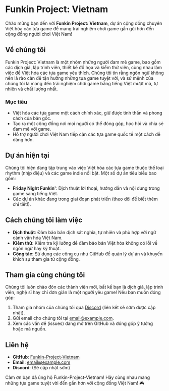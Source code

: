 # Funkin Project: Vietnam

Chào mừng bạn đến với **Funkin Project: Vietnam**, dự án cộng đồng chuyên Việt hóa các tựa game để mang trải nghiệm chơi game gần gũi hơn đến cộng đồng người chơi Việt Nam!

## Về chúng tôi

Funkin Project: Vietnam là một nhóm những người đam mê game, bao gồm các dịch giả, lập trình viên, thiết kế đồ họa và kiểm thử viên, cùng nhau làm việc để Việt hóa các tựa game yêu thích. Chúng tôi tin rằng ngôn ngữ không nên là rào cản để tận hưởng những tựa game tuyệt vời, và sứ mệnh của chúng tôi là mang đến trải nghiệm chơi game bằng tiếng Việt mượt mà, tự nhiên và chất lượng nhất.

### Mục tiêu
- Việt hóa các tựa game một cách chính xác, giữ được tinh thần và phong cách của bản gốc.
- Tạo ra một cộng đồng nơi mọi người có thể đóng góp, học hỏi và chia sẻ đam mê với game.
- Hỗ trợ người chơi Việt Nam tiếp cận các tựa game quốc tế một cách dễ dàng hơn.

## Dự án hiện tại
Chúng tôi hiện đang tập trung vào việc Việt hóa các tựa game thuộc thể loại rhythm (nhịp điệu) và các game indie nổi bật. Một số dự án tiêu biểu bao gồm:
- **Friday Night Funkin'**: Dịch thuật lời thoại, hướng dẫn và nội dung trong game sang tiếng Việt.
- Các dự án khác đang trong giai đoạn phát triển (theo dõi để biết thêm chi tiết!).

## Cách chúng tôi làm việc
- **Dịch thuật**: Đảm bảo bản dịch sát nghĩa, tự nhiên và phù hợp với ngữ cảnh văn hóa Việt Nam.
- **Kiểm thử**: Kiểm tra kỹ lưỡng để đảm bảo bản Việt hóa không có lỗi về ngôn ngữ hay kỹ thuật.
- **Cộng tác**: Sử dụng các công cụ như GitHub để quản lý dự án và khuyến khích sự tham gia từ cộng đồng.

## Tham gia cùng chúng tôi
Chúng tôi luôn chào đón các thành viên mới, bất kể bạn là dịch giả, lập trình viên, nghệ sĩ hay chỉ đơn giản là một người yêu game! Nếu bạn muốn đóng góp:
1. Tham gia nhóm của chúng tôi qua [Discord](#) (liên kết sẽ sớm được cập nhật).
2. Gửi email cho chúng tôi tại [email@example.com](mailto:email@example.com).
3. Xem các vấn đề (issues) đang mở trên GitHub và đóng góp ý tưởng hoặc mã nguồn.

## Liên hệ
- **GitHub**: [Funkin-Project-Vietnam](https://github.com/Funkin-Project-Vietnam)
- **Email**: [email@example.com](mailto:email@example.com)
- **Discord**: (Sẽ cập nhật sớm)

Cảm ơn bạn đã ủng hộ Funkin-Project-Vietnam! Hãy cùng nhau mang những tựa game tuyệt vời đến gần hơn với cộng đồng Việt Nam! 🎮
